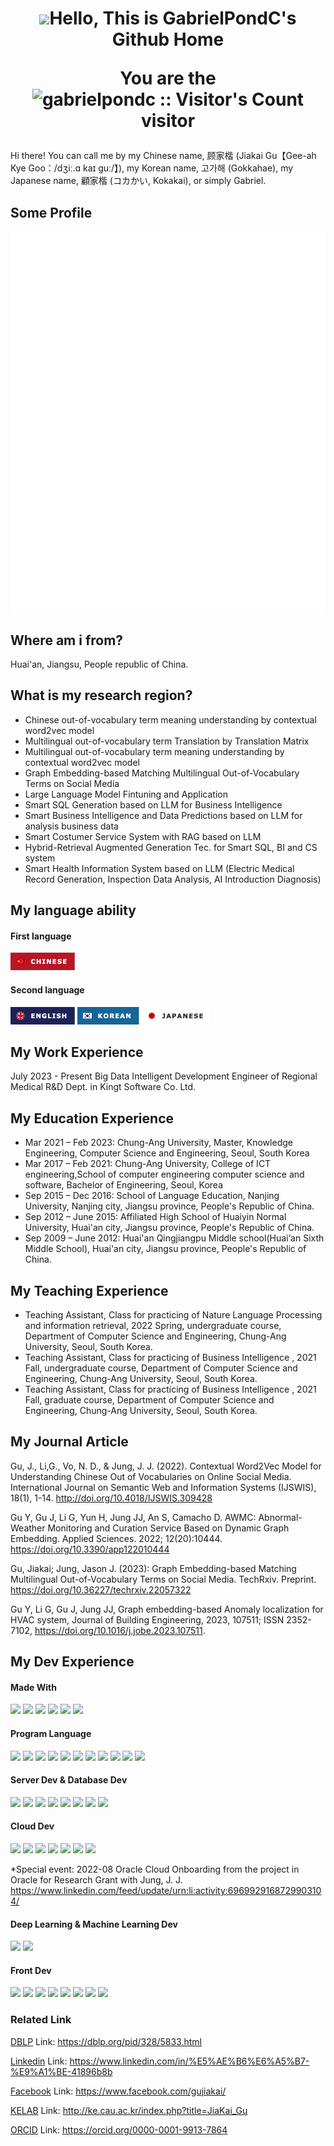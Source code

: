<h1 align= "center"><img src="https://github.githubassets.com/images/mona-loading-default.gif" width="60"><b>Hello, This is GabrielPondC's Github Home</b><p align="center">You are the <img src="https://profile-counter.glitch.me/{gabrielpondc}/count.svg" alt="gabrielpondc :: Visitor's Count"width="auto" /> visitor</p>  </h1>

Hi there! You can call me by my Chinese name, 顾家楷 (Jiakai Gu【Gee-ah Kye Goo：/dʒiː.ɑ kaɪ ɡuː/】), my Korean name, 고가해 (Gokkahae), my Japanese name, 顧家楷 (コカかい, Kokakai), or simply Gabriel.

## Some Profile

<img align="center" src="/github-metrics.svg" alt="Metrics" width="auto" />

## Where am i from?

Huai'an, Jiangsu, People republic of China.

## What is my research region?

* Chinese out-of-vocabulary term meaning understanding by contextual word2vec model
* Multilingual out-of-vocabulary term Translation by Translation Matrix
* Multilingual out-of-vocabulary term meaning understanding by contextual word2vec model
* Graph Embedding-based Matching Multilingual Out-of-Vocabulary Terms on Social Media
* Large Language Model Fintuning and Application
* Smart SQL Generation based on LLM for Business Intelligence
* Smart Business Intelligence and Data Predictions based on LLM for analysis business data
* Smart Costumer Service System with RAG based on LLM
* Hybrid-Retrieval Augmented Generation Tec. for Smart SQL, BI and CS system
* Smart Health Information System based on LLM (Electric Medical Record Generation, Inspection Data Analysis, AI Introduction Diagnosis)
## My language ability
#### First language
![image](https://github.com/gabrielpondc/gabrielpondc/blob/main/1.png)

#### Second language

![image](https://github.com/gabrielpondc/gabrielpondc/blob/main/English-272f68.png)
![image](https://github.com/gabrielpondc/gabrielpondc/blob/main/Korean-1679A7.png)
![image](https://github.com/gabrielpondc/gabrielpondc/blob/main/Japanese-FFFFFF.png)

## My Work Experience
July 2023 - Present Big Data Intelligent Development Engineer of Regional Medical R&D Dept. in Kingt Software Co. Ltd.
## My Education Experience

* Mar 2021 – Feb 2023: Chung-Ang University, Master, Knowledge Engineering, Computer Science and Engineering, Seoul, South Korea
* Mar 2017 – Feb 2021: Chung-Ang University, College of ICT engineering,School of computer engineering computer science and software, Bachelor of Engineering, Seoul, Korea
* Sep 2015 – Dec 2016: School of Language Education, Nanjing University, Nanjing city, Jiangsu province, People's Republic of China.
* Sep 2012 – June 2015: Affiliated High School of Huaiyin Normal University, Huai'an city, Jiangsu province, People's Republic of China.
* Sep 2009 – June 2012: Huai'an Qingjiangpu Middle school(Huai‘an Sixth Middle School), Huai'an city, Jiangsu province, People's Republic of China.

## My Teaching Experience

* Teaching Assistant, Class for practicing of Nature Language Processing and information retrieval, 2022 Spring, undergraduate course, Department of Computer Science and Engineering, Chung-Ang University, Seoul, South Korea.
* Teaching Assistant, Class for practicing of Business Intelligence , 2021 Fall, undergraduate course, Department of Computer Science and Engineering, Chung-Ang University, Seoul, South Korea.
* Teaching Assistant, Class for practicing of Business Intelligence , 2021 Fall, graduate course, Department of Computer Science and Engineering, Chung-Ang University, Seoul, South Korea.

## My Journal Article 
Gu, J., Li,G., Vo, N. D., & Jung, J. J. (2022). Contextual Word2Vec Model for Understanding Chinese Out of Vocabularies on Online Social Media. International Journal on Semantic Web and Information Systems (IJSWIS), 18(1), 1-14. http://doi.org/10.4018/IJSWIS.309428

Gu Y, Gu J, Li G, Yun H, Jung JJ, An S, Camacho D. AWMC: Abnormal-Weather Monitoring and Curation Service Based on Dynamic Graph Embedding. Applied Sciences. 2022; 12(20):10444. https://doi.org/10.3390/app122010444

Gu, Jiakai; Jung, Jason J. (2023): Graph Embedding-based Matching Multilingual Out-of-Vocabulary Terms on Social Media. TechRxiv. Preprint. https://doi.org/10.36227/techrxiv.22057322

Gu Y, Li G, Gu J, Jung JJ, Graph embedding-based Anomaly localization for HVAC system, Journal of Building Engineering, 2023, 107511; ISSN 2352-7102, https://doi.org/10.1016/j.jobe.2023.107511.


## My Dev Experience

#### Made With
<img src="https://img.shields.io/badge/Jupyter-F37626?style=for-the-badge&logo=Jupyter&logoColor=white"> <img src="https://img.shields.io/badge/Visual%20Studio%20Code-007ACC?style=for-the-badge&logo=Visual%20Studio%20Code&logoColor=white"> <img src="https://img.shields.io/badge/JetBrains-000000?style=for-the-badge&logo=jetBrains&logoColor=white"> <img src="https://img.shields.io/badge/Android%20Studio-3DDC84?style=for-the-badge&logo=Android%20Studio&logoColor=white"> <img src="https://img.shields.io/badge/Vim-019733?style=for-the-badge&logo=Vim&logoColor=white"> <img src="https://img.shields.io/badge/Wireshark-1679A7?style=for-the-badge&logo=Wireshark&logoColor=white">

#### Program Language
<img src="https://img.shields.io/badge/LaTeX-008080?style=for-the-badge&logo=LaTeX&logoColor=white"> <img src="https://img.shields.io/badge/JavaScript-F7DF1E?style=for-the-badge&logo=JavaScript&logoColor=black"> <img src="https://img.shields.io/badge/HTML5-E34F26?style=for-the-badge&logo=html5&logoColor=white"> <img src="https://img.shields.io/badge/HTML-239120?style=for-the-badge&logo=html5&logoColor=white"> <img src="https://img.shields.io/badge/Python-3776AB?style=for-the-badge&logo=python&logoColor=white"> <img src="https://img.shields.io/badge/C-00599C?style=for-the-badge&logo=c&logoColor=white"> <img src="https://img.shields.io/badge/C%2B%2B-00599C?style=for-the-badge&logo=c%2B%2B&logoColor=white"> <img src="https://img.shields.io/badge/Java-ED8B00?style=for-the-badge&logo=java&logoColor=white"> <img src="https://img.shields.io/badge/PHP-777BB4?style=for-the-badge&logo=php&logoColor=white"> <img src="https://img.shields.io/badge/Shell_Script-121011?style=for-the-badge&logo=gnu-bash&logoColor=white"> <img src="https://img.shields.io/badge/Markdown-000000?style=for-the-badge&logo=markdown&logoColor=white">

#### Server Dev & Database Dev
<img src="https://img.shields.io/badge/Ubuntu-E95420?style=for-the-badge&logo=ubuntu&logoColor=white"> <img src="https://img.shields.io/badge/Windows%20Server-0078D6?style=for-the-badge&logo=Windows%20server&logoColor=white"> <img src="https://img.shields.io/badge/Docker-2496ED?style=for-the-badge&logo=docker&logoColor=white"> <img src="https://img.shields.io/badge/Linux-FCC624?style=for-the-badge&logo=linux&logoColor=black"> <img src="https://img.shields.io/badge/MySQL-4479A1?style=for-the-badge&logo=MySQL&logoColor=white"> <img src="https://img.shields.io/badge/SQLite-07405E?style=for-the-badge&logo=sqlite&logoColor=white"> <img src="https://img.shields.io/badge/Apache-D22128?style=for-the-badge&logo=Apache&logoColor=white"> <img src="https://img.shields.io/badge/Redis-DC382D?style=for-the-badge&logo=Redis&logoColor=white">

#### Cloud Dev
<img src="https://img.shields.io/badge/Google_Cloud-4285F4?style=for-the-badge&logo=google-cloud&logoColor=white"> <img src="https://img.shields.io/badge/Amazon_AWS-232F3E?style=for-the-badge&logo=amazon-aws&logoColor=white"> <img src="https://img.shields.io/badge/Microsoft_Azure-0089D6?style=for-the-badge&logo=microsoft-azure&logoColor=white"> <img src="https://img.shields.io/badge/Oracle Instance-F80000?style=for-the-badge&logo=oracle&logoColor=white"> <img src="https://img.shields.io/badge/Baidu%20Cloud-2b32d8?style=for-the-badge&logo=Baidu&logoColor=white"> <img src="https://img.shields.io/badge/Alibaba%20Cloud-FF6A00?style=for-the-badge&logo=Alibaba%20Cloud&logoColor=white"> <img src="https://img.shields.io/badge/Tencent%20Cloud-59bacc?style=for-the-badge&logo=iCloud&logoColor=white">

*Special event: 2022-08 Oracle Cloud Onboarding from the project in Oracle for Research Grant with Jung, J. J. https://www.linkedin.com/feed/update/urn:li:activity:6969929168729903104/

#### Deep Learning & Machine Learning  Dev
<img src="https://img.shields.io/badge/Tensorflow-FF6F00?style=for-the-badge&logo=TensorFlow&logoColor=white"> <img src="https://img.shields.io/badge/PyTorch-EE4C2C?style=for-the-badge&logo=PyTorch&logoColor=white">

#### Front Dev
<img src="https://img.shields.io/badge/Vue.js-35495E?style=for-the-badge&logo=vue.js&logoColor=4FC08D"> <img src="https://img.shields.io/badge/React_Native-20232A?style=for-the-badge&logo=react&logoColor=61DAFB"> <img src="https://img.shields.io/badge/Bootstrap-563D7C?style=for-the-badge&logo=bootstrap&logoColor=white"> <img src="https://img.shields.io/badge/Flutter-02569B?style=for-the-badge&logo=flutter&logoColor=white"> <img src="https://img.shields.io/badge/Node.js-43853D?style=for-the-badge&logo=node.js&logoColor=white"> <img src="https://img.shields.io/badge/Apache%20Echarts-AA344D?style=for-the-badge&logo=Apache%20Echarts&logoColor=white"> <img src="https://img.shields.io/badge/WordPress-21759B?style=for-the-badge&logo=WordPress&logoColor=white"> <img src="https://img.shields.io/badge/Kakao%20Map-FFCD00?style=for-the-badge&logo=KakaoTalk&logoColor=white">

### Related Link

[DBLP](https://dblp.org/pid/328/5833.html)  Link: https://dblp.org/pid/328/5833.html

[Linkedin](https://www.linkedin.com/in/%E5%AE%B6%E6%A5%B7-%E9%A1%BE-41896b8b) Link: https://www.linkedin.com/in/%E5%AE%B6%E6%A5%B7-%E9%A1%BE-41896b8b

[Facebook](https://www.facebook.com/gujiakai/) Link: https://www.facebook.com/gujiakai/

[KELAB](http://ke.cau.ac.kr/index.php?title=JiaKai_Gu) Link: http://ke.cau.ac.kr/index.php?title=JiaKai_Gu

[ORCID](https://orcid.org/0000-0001-9913-7864) Link: https://orcid.org/0000-0001-9913-7864


